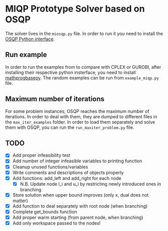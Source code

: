 # MIQP Prototype Solver based on OSQP
The solver lives in the `miosqp.py` file. In order to run it you need to install the [OSQP Python interface](https://github.com/bstellato/osqppy).

## Run example
In order to run the examples from to compare with CPLEX or GUROBI, after installing their respective python insterface, you need to install [mathprogbasepy](https://github.com/bstellato/mathprogbasepy). The random examples can be run from `example_miqp.py` file.

## Maximum number of iterations
For some problem instances, OSQP reaches the maximum number of iterations. In order to deal with them, they are dumped to different files in the `max_iter_examples` folder. In order to load them separately and solve them with OSQP, you can run the `run_maxiter_problem.py` file.


## TODO
-   [x] Add proper infeasibility test
-   [x] Add number of integer infeasible variables to printing function
-   [x] Cleanup unused functions/variables
-   [x] Write comments and descriptions of objects properly
-   [x] Add functions: add_left and add_right for each node
    -   [x] N.B. Update node l_i and u_i by restricting newly introduced ones in branching
-   [x] Store solution when upper bound improves (only x, dual does not matter)
-   [x] Add function to deal separately with root node (when branching)
-   [x] Complete get_bounds function
-   [x] Add proper warm starting (from parent node, when branching)
-   [x] Add only workspace passed to the nodes!
